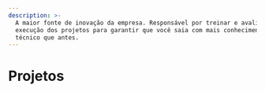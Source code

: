 ```yaml
---
description: >-
  A maior fonte de inovação da empresa. Responsável por treinar e avaliar a
  execução dos projetos para garantir que você saia com mais conhecimento
  técnico que antes.
---
```


# Projetos

